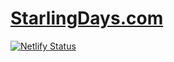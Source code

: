 # [StarlingDays.com](https://starlingdays.com)
[![Netlify Status](https://api.netlify.com/api/v1/badges/8794d08d-c360-4354-ab46-50974ecf9ee6/deploy-status)](https://cdn.statically.io/img/app.netlify.com/sites/starlingdays/deploys)
